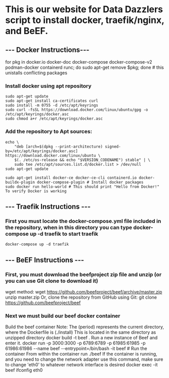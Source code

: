 # This is our website for Data Dazzlers script to install docker, traefik/nginx, and BeEF. 

## --- Docker Instructions---
for pkg in docker.io docker-doc docker-compose docker-compose-v2 podman-docker containerd runc; do sudo apt-get remove $pkg; done # this unistalls conflicting packages

### Install docker using apt repository
    sudo apt-get update
    sudo apt-get install ca-certificates curl
    sudo install -m 0755 -d /etc/apt/keyrings
    sudo curl -fsSL https://download.docker.com/linux/ubuntu/gpg -o /etc/apt/keyrings/docker.asc
    sudo chmod a+r /etc/apt/keyrings/docker.asc

### Add the repository to Apt sources:
    echo \
        "deb [arch=$(dpkg --print-architecture) signed-by=/etc/apt/keyrings/docker.asc] https://download.docker.com/linux/ubuntu \
        $(. /etc/os-release && echo "$VERSION_CODENAME") stable" | \
        sudo tee /etc/apt/sources.list.d/docker.list > /dev/null
    sudo apt-get update

    sudo apt-get install docker-ce docker-ce-cli containerd.io docker-buildx-plugin docker-compose-plugin # Install docker packages
    sudo docker run hello-world # This should print "Hello from Docker!" To verify Docker is working

## --- Traefik Instructions ---
### First you must locate the docker-compose.yml file included in the repository, when in this directory you can type docker-compose up -d traefik to start traefik
    docker-compose up -d traefik

## --- BeEF Instructions ---
### First, you must download the beefproject zip file and unzip (or you can use Git clone to download it)
wget method:
    wget https://github.com/beefproject/beef/archive/master.zip
    unzip master.zip
Or, clone the repository from GitHub using Git:
    git clone https://github.com/beefproject/beef

### Next we must build our beef docker container
Build the beef container
Note: The (period) represents the current directory, where the Dockerfile is (./install) This is located in the same directory as unzipped directory
    docker build -t beef .
Run a new instance of Beef and enter it.
    docker run -p 3000:3000 -p 6789:6789 -p 61985:61985 -p 61986:61986 --name beef --entrypoint=/bin/bash -it beef # Run the container
From within the container run
    ./beef
If the container is running, and you need to change the network adapter use this command, make sure to change 'eth0' to whatever network interface is desired
    docker exec -it beef ifconfig eth0